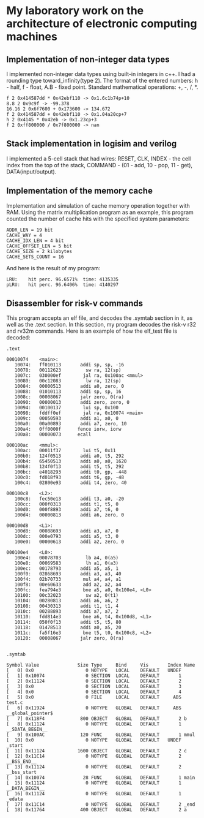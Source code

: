 # My laboratory work on the architecture of electronic computing machines

## Implementation of non-integer data types
I implemented non-integer data types using built-in integers in c++. I had a rounding type toward_infinity(type 2). 
The format of the entered numbers: h - half, f - float, A.B - fixed point. Standard mathematical operations: +, -, /, *.
```
f 2 0x414587dd * 0x42ebf110 -> 0x1.6c1b74p+10
8.8 2 0x9c9f -> -99.378
16.16 2 0x6f7600 + 0x173600 -> 134.672
f 2 0x414587dd + 0x42ebf110 -> 0x1.04a20cp+7
h 2 0x4145 * 0x42eb -> 0x1.23cp+3
f 2 0xff800000 / 0x7f800000 -> nan
```
## Stack implementation in logisim and verilog
I implemented a 5-cell stack that had wires: RESET, CLK, INDEX - the cell index from the top of the stack, COMMAND - (01 - add, 10 - pop, 11 - get), DATA(input/output). 

## Implementation of the memory cache
Implementation and simulation of cache memory operation together with RAM. Using the matrix multiplication program as an example, this program counted the number of cache hits with the specified system parameters:
```
ADDR_LEN = 19 bit
CACHE_WAY = 4 
CACHE_IDX_LEN = 4 bit
CACHE_OFFSET_LEN = 5 bit
CACHE_SIZE = 2 kilobytes
CACHE_SETS_COUNT = 16
```
And here is the result of my program:
```
LRU:	hit perc. 96.6571%	time: 4135335
pLRU:	hit perc. 96.6406%	time: 4140297
```
## Disassembler for risk-v commands
This program accepts an elf file, and decodes the .symtab section in it, as well as the .text section. In this section, my program decodes the risk-v r32 and rv32m commands.
Here is an example of how the elf_test file is decoded:
```
.text

00010074 	<main>:
   10074:	ff010113	   addi	sp, sp, -16
   10078:	00112623	     sw	ra, 12(sp)
   1007c:	030000ef	    jal	ra, 0x100ac <mmul>
   10080:	00c12083	     lw	ra, 12(sp)
   10084:	00000513	   addi	a0, zero, 0
   10088:	01010113	   addi	sp, sp, 16
   1008c:	00008067	   jalr	zero, 0(ra)
   10090:	00000013	   addi	zero, zero, 0
   10094:	00100137	    lui	sp, 0x100
   10098:	fddff0ef	    jal	ra, 0x10074 <main>
   1009c:	00050593	   addi	a1, a0, 0
   100a0:	00a00893	   addi	a7, zero, 10
   100a4:	0ff0000f	  fence	iorw, iorw
   100a8:	00000073	  ecall

000100ac 	<mmul>:
   100ac:	00011f37	    lui	t5, 0x11
   100b0:	124f0513	   addi	a0, t5, 292
   100b4:	65450513	   addi	a0, a0, 1620
   100b8:	124f0f13	   addi	t5, t5, 292
   100bc:	e4018293	   addi	t0, gp, -448
   100c0:	fd018f93	   addi	t6, gp, -48
   100c4:	02800e93	   addi	t4, zero, 40

000100c8 	<L2>:
   100c8:	fec50e13	   addi	t3, a0, -20
   100cc:	000f0313	   addi	t1, t5, 0
   100d0:	000f8893	   addi	a7, t6, 0
   100d4:	00000813	   addi	a6, zero, 0

000100d8 	<L1>:
   100d8:	00088693	   addi	a3, a7, 0
   100dc:	000e0793	   addi	a5, t3, 0
   100e0:	00000613	   addi	a2, zero, 0

000100e4 	<L0>:
   100e4:	00078703	     lb	a4, 0(a5)
   100e8:	00069583	     lh	a1, 0(a3)
   100ec:	00178793	   addi	a5, a5, 1
   100f0:	02868693	   addi	a3, a3, 40
   100f4:	02b70733	    mul	a4, a4, a1
   100f8:	00e60633	    add	a2, a2, a4
   100fc:	fea794e3	    bne	a5, a0, 0x100e4, <L0>
   10100:	00c32023	     sw	a2, 0(t1)
   10104:	00280813	   addi	a6, a6, 2
   10108:	00430313	   addi	t1, t1, 4
   1010c:	00288893	   addi	a7, a7, 2
   10110:	fdd814e3	    bne	a6, t4, 0x100d8, <L1>
   10114:	050f0f13	   addi	t5, t5, 80
   10118:	01478513	   addi	a0, a5, 20
   1011c:	fa5f16e3	    bne	t5, t0, 0x100c8, <L2>
   10120:	00008067	   jalr	zero, 0(ra)


.symtab

Symbol Value              Size Type     Bind     Vis       Index Name
[   0] 0x0                   0 NOTYPE   LOCAL    DEFAULT   UNDEF 
[   1] 0x10074               0 SECTION  LOCAL    DEFAULT       1 
[   2] 0x11124               0 SECTION  LOCAL    DEFAULT       2 
[   3] 0x0                   0 SECTION  LOCAL    DEFAULT       3 
[   4] 0x0                   0 SECTION  LOCAL    DEFAULT       4 
[   5] 0x0                   0 FILE     LOCAL    DEFAULT     ABS test.c
[   6] 0x11924               0 NOTYPE   GLOBAL   DEFAULT     ABS __global_pointer$
[   7] 0x118F4             800 OBJECT   GLOBAL   DEFAULT       2 b
[   8] 0x11124               0 NOTYPE   GLOBAL   DEFAULT       1 __SDATA_BEGIN__
[   9] 0x100AC             120 FUNC     GLOBAL   DEFAULT       1 mmul
[  10] 0x0                   0 NOTYPE   GLOBAL   DEFAULT   UNDEF _start
[  11] 0x11124            1600 OBJECT   GLOBAL   DEFAULT       2 c
[  12] 0x11C14               0 NOTYPE   GLOBAL   DEFAULT       2 __BSS_END__
[  13] 0x11124               0 NOTYPE   GLOBAL   DEFAULT       2 __bss_start
[  14] 0x10074              28 FUNC     GLOBAL   DEFAULT       1 main
[  15] 0x11124               0 NOTYPE   GLOBAL   DEFAULT       1 __DATA_BEGIN__
[  16] 0x11124               0 NOTYPE   GLOBAL   DEFAULT       1 _edata
[  17] 0x11C14               0 NOTYPE   GLOBAL   DEFAULT       2 _end
[  18] 0x11764             400 OBJECT   GLOBAL   DEFAULT       2 a
```
